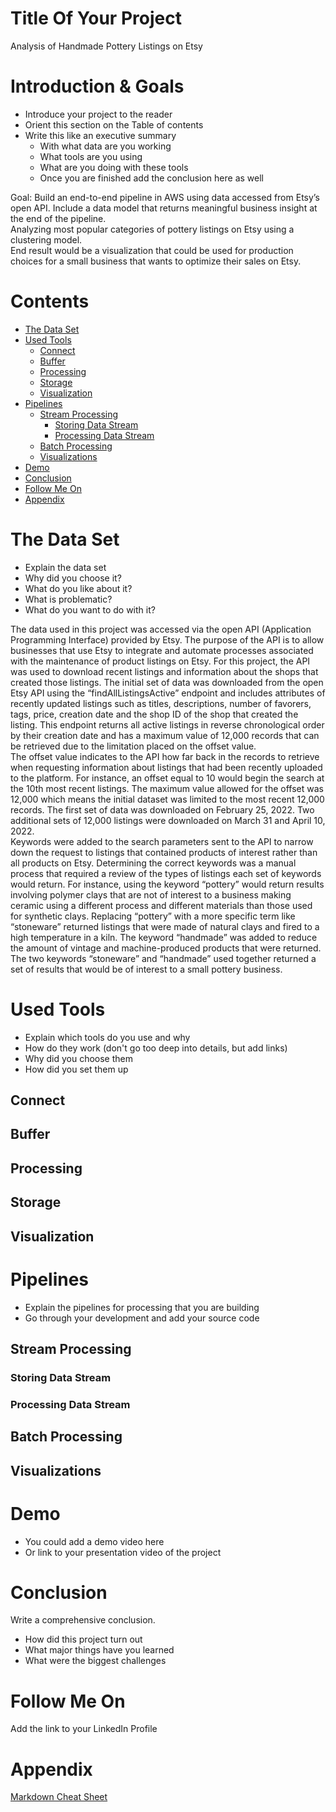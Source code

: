 
# Title Of Your Project
Analysis of Handmade Pottery Listings on Etsy

# Introduction & Goals
- Introduce your project to the reader
- Orient this section on the Table of contents
- Write this like an executive summary
  - With what data are you working
  - What tools are you using
  - What are you doing with these tools
  - Once you are finished add the conclusion here as well
  
 Goal: Build an end-to-end pipeline in AWS using data accessed from Etsy’s open API. 
 Include a data model that returns meaningful business insight at the end of the pipeline.  
Analyzing most popular categories of pottery listings on Etsy using a clustering model.  
End result would be a visualization that could be used for production choices for a small business that wants to optimize their sales on Etsy. 

# Contents

- [The Data Set](#the-data-set)
- [Used Tools](#used-tools)
  - [Connect](#connect)
  - [Buffer](#buffer)
  - [Processing](#processing)
  - [Storage](#storage)
  - [Visualization](#visualization)
- [Pipelines](#pipelines)
  - [Stream Processing](#stream-processing)
    - [Storing Data Stream](#storing-data-stream)
    - [Processing Data Stream](#processing-data-stream)
  - [Batch Processing](#batch-processing)
  - [Visualizations](#visualizations)
- [Demo](#demo)
- [Conclusion](#conclusion)
- [Follow Me On](#follow-me-on)
- [Appendix](#appendix)


# The Data Set
- Explain the data set
- Why did you choose it?
- What do you like about it?
- What is problematic?
- What do you want to do with it?

The data used in this project was accessed via the open API (Application Programming Interface) provided by Etsy. 
The purpose of the API is to allow businesses that use Etsy to integrate and automate processes associated with the maintenance of product listings on Etsy.  For this project, the API was used to download recent listings and information about the shops that created those listings. 
The initial set of data was downloaded from the open Etsy API using the “findAllListingsActive” endpoint and includes attributes of recently updated listings such as titles, descriptions, number of favorers, tags, price, creation date and the shop ID of the shop that created the listing. This endpoint returns all active listings in reverse chronological order by their creation date and has a maximum value of 12,000 records that can be retrieved due to the limitation placed on the offset value.  
The offset value indicates to the API how far back in the records to retrieve when requesting information about listings that had been recently uploaded to the platform.  For instance, an offset equal to 10 would begin the search at the 10th most recent listings.  The maximum value allowed for the offset was 12,000 which means the initial dataset was limited to the most recent 12,000 records.  The first set of data was downloaded on February 25, 2022. Two additional sets of 12,000 listings were downloaded on March 31 and April 10, 2022.  
Keywords were added to the search parameters sent to the API to narrow down the request to listings that contained products of interest rather than all products on Etsy.  Determining the correct keywords was a manual process that required a review of the types of listings each set of keywords would return.  For instance, using the keyword “pottery” would return results involving polymer clays that are not of interest to a business making ceramic using a different process and different materials than those used for synthetic clays. Replacing “pottery” with a more specific term like “stoneware” returned listings that were made of natural clays and fired to a high temperature in a kiln. The keyword “handmade” was added to reduce the amount of vintage and machine-produced products that were returned.  The two keywords “stoneware” and “handmade” used together returned a set of results that would be of interest to a small pottery business.


# Used Tools
- Explain which tools do you use and why
- How do they work (don't go too deep into details, but add links)
- Why did you choose them
- How did you set them up

## Connect
## Buffer
## Processing
## Storage
## Visualization

# Pipelines
- Explain the pipelines for processing that you are building
- Go through your development and add your source code

## Stream Processing
### Storing Data Stream
### Processing Data Stream
## Batch Processing
## Visualizations

# Demo
- You could add a demo video here
- Or link to your presentation video of the project

# Conclusion
Write a comprehensive conclusion.
- How did this project turn out
- What major things have you learned
- What were the biggest challenges

# Follow Me On
Add the link to your LinkedIn Profile

# Appendix

[Markdown Cheat Sheet](https://github.com/adam-p/markdown-here/wiki/Markdown-Cheatsheet)
